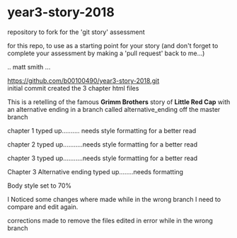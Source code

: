 # year3-story-2018
repository to fork for the 'git story' assessment

for this repo, to use as a starting point for your story
(and don't forget to complete your assessment by making a 'pull request' back to me...)

.. matt smith ...

https://github.com/b00100490/year3-story-2018.git<br>
initial commit created the 3 chapter html files<br>

This is a retelling of the famous **Grimm Brothers** story of **Little Red Cap** with an alternative ending in a branch called alternative_ending off the master branch<br>


chapter 1 typed up.......... needs style formatting for a better read<br>

chapter 2 typed up...........needs style formatting for a better read<br>

chapter 3 typed up...........needs style formatting for a better read<br>

Chapter 3 Alternative ending typed up........needs formatting

Body style set to 70% 

I Noticed some changes where made while in the wrong branch I need to compare and edit again.

corrections made to remove the files edited in error while in the wrong branch 